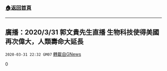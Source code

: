 ###  [:house:返回首頁](https://github.com/ourhimalayas/txt)
---

## 廣播：2020/3/31 郭文貴先生直播 生物科技使得美國再次偉大，人類壽命大延長
`2020-03-31 22:32 GM07` [轉載自GNews](https://gnews.org/zh-hant/158584/)

0
